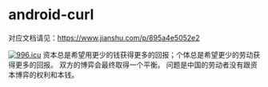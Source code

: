 # android-curl

对应文档请见：https://www.jianshu.com/p/895a4e5052e2



<a href="https://996.icu"><img src="https://img.shields.io/badge/link-996.icu-red.svg" alt="996.icu"></a>
资本总是希望用更少的钱获得更多的回报；个体总是希望更少的劳动获得更多的回报。
双方的博弈会最终取得一个平衡。
问题是中国的劳动者没有跟资本博弈的权利和本钱。
